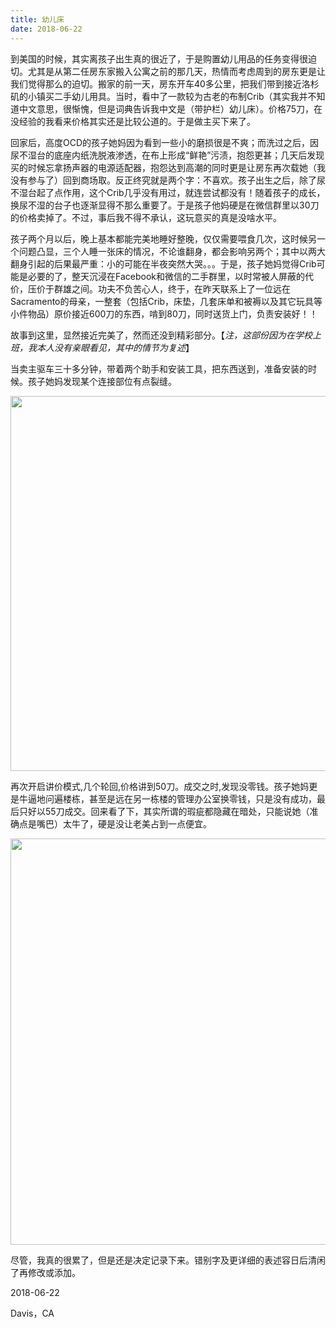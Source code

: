 ```yaml
---
title: 幼儿床
date: 2018-06-22
---
```


到美国的时候，其实离孩子出生真的很近了，于是购置幼儿用品的任务变得很迫切。尤其是从第二任房东家搬入公寓之前的那几天，热情而考虑周到的房东更是让我们觉得那么的迫切。搬家的前一天，房东开车40多公里，把我们带到接近洛杉矶的小镇买二手幼儿用具。当时，看中了一款较为古老的布制Crib（其实我并不知道中文意思，很惭愧，但是词典告诉我中文是（带护栏）幼儿床）。价格75刀，在没经验的我看来价格其实还是比较公道的。于是做主买下来了。

回家后，高度OCD的孩子她妈因为看到一些小的磨损很是不爽；而洗过之后，因尿不湿台的底座内纸洗脱液渗透，在布上形成“鲜艳”污渍，抱怨更甚；几天后发现买的时候忘拿扬声器的电源适配器，抱怨达到高潮的同时更是让房东再次载她（我没有参与了）回到商场取。反正终究就是两个字：不喜欢。孩子出生之后，除了尿不湿台起了点作用，这个Crib几乎没有用过，就连尝试都没有！随着孩子的成长，换尿不湿的台子也逐渐显得不那么重要了。于是孩子他妈硬是在微信群里以30刀的价格卖掉了。不过，事后我不得不承认，这玩意买的真是没啥水平。

孩子两个月以后，晚上基本都能完美地睡好整晚，仅仅需要喂食几次，这时候另一个问题凸显，三个人睡一张床的情况，不论谁翻身，都会影响另两个；其中以两大翻身引起的后果最严重：小的可能在半夜突然大哭。。。于是，孩子她妈觉得Crib可能是必要的了，整天沉浸在Facebook和微信的二手群里，以时常被人屏蔽的代价，压价于群雄之间。功夫不负苦心人，终于，在昨天联系上了一位远在Sacramento的母亲，一整套（包括Crib，床垫，几套床单和被褥以及其它玩具等小件物品）原价接近600刀的东西，啃到80刀，同时送货上门，负责安装好！！

故事到这里，显然接近完美了，然而还没到精彩部分。【_注，这部份因为在学校上班，我本人没有亲眼看见，其中的情节为复述_】

当卖主驱车三十多分钟，带着两个助手和安装工具，把东西送到，准备安装的时候。孩子她妈发现某个连接部位有点裂缝。

<center> 

<img src="/img/crib_00.png" width="600">

</center>


再次开启讲价模式,几个轮回,价格讲到50刀。成交之时,发现没零钱。孩子她妈更是牛逼地问遍楼栋，甚至是远在另一栋楼的管理办公室换零钱，只是没有成功，最后只好以55刀成交。回来看了下，其实所谓的瑕疵都隐藏在暗处，只能说她（准确点是嘴巴）太牛了，硬是没让老美占到一点便宜。

<center> 

<img src="/img/crib_1.jpg" width="650">

</center>

尽管，我真的很累了，但是还是决定记录下来。错别字及更详细的表述容日后清闲了再修改或添加。

2018-06-22

Davis，CA


</br></br></br>




